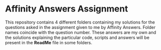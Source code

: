 # Affinity Answers Assignment

This repository contains 4 different folders containing my solutions for the questions asked in the assignment given to me by Affinity Answers. Folder names coincide with the question number. These answers are my own and the solutions explaining the particular code, scripts and answers will be present in the **ReadMe** file in some folders.
